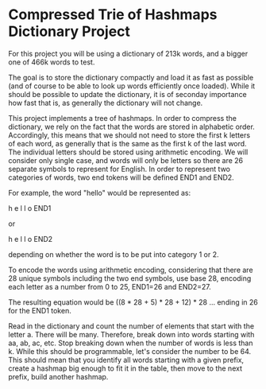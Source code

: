 # Compressed Trie of Hashmaps Dictionary Project
For this project you will be using a dictionary of 213k words, and a
bigger one of 466k words to test.


The goal is to store the dictionary compactly and load it as fast as
possible (and of course to be able to look up words efficiently once
loaded). While it should be possible to update the dictionary, it is
of seconday importance how fast that is, as generally the dictionary
will not change.

This project implements a tree of hashmaps. In order to compress the
dictionary, we rely on the fact that the words are stored in
alphabetic order. Accordingly, this means that we should not need to
store the first k letters of each word, as generally that is the same
as the first k of the last word. The individual letters should be
stored using arithmetic encoding. We will consider only single case,
and words will only be letters so there are 26 separate symbols to
represent for English. In order to represent two categories of words,
two end tokens will be defined END1 and END2.

For example, the word "hello" would be represented as:

h e l l o END1

or

h e l l o END2

depending on whether the word is to be put into category 1 or 2.

To encode the words using arithmetic encoding, considering that there
are 28 unique symbols including the two end symbols, use base 28,
encoding each letter as a number from 0 to 25, END1=26 and END2=27.

The resulting equation would be ((8 * 28 + 5) * 28 + 12) * 28 ...
ending in 26 for the END1 token.

Read in the dictionary and count the number of elements that start
with the letter a. There will be many. Therefore, break down into
words starting with aa, ab, ac, etc. Stop breaking down when the
number of words is less than k. While this should be programmable,
let's consider the number to be 64. This should mean that you identify
all words starting with a given prefix, create a hashmap big enough to fit it in the table, then move to the next prefix, build another hashmap.


